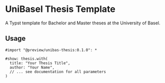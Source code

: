 # UniBasel Thesis Template

A Typst template for Bachelor and Master theses at the University of Basel.

## Usage

```typst
#import "@preview/unibas-thesis:0.1.0": *

#show: thesis.with(
  title: "Your Thesis Title",
  author: "Your Name",
  // ... see documentation for all parameters
)
```
